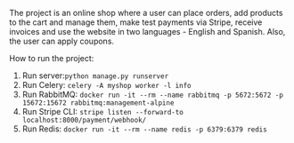 The project is an online shop where a user can place orders, add products to the cart and manage them, make test 
payments via Stripe, receive invoices and use the website in two languages - English and Spanish. Also, the user 
can apply coupons.

How to run the project:
1. Run server:`python manage.py runserver`
2. Run Celery: `celery -A myshop worker -l info`
3. Run RabbitMQ: `docker run -it --rm --name rabbitmq -p 5672:5672 -p 15672:15672 rabbitmq:management-alpine`
4. Run Stripe CLI: `stripe listen --forward-to localhost:8000/payment/webhook/`
5. Run Redis: `docker run -it --rm --name redis -p 6379:6379 redis`
